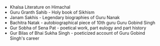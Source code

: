 * Khalsa Literature on Himachal
* Guru Granth Sahib - Holy book of Sikhism
* Janam Sakhis - Legendary biographies of Guru Nanak
* Bachitra Natak - autobiographical piece of 10th guru Guru Gobind Singh
* Gur Sobha of Sena Pat - poetical work, part eulogy and part history
* Gur Bilas of Bhai Sukha Singh - poeticized account of Guru Gobind Singh's career
